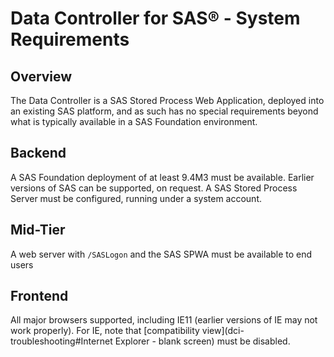 # Data Controller for SAS® - System Requirements

## Overview
The Data Controller is a SAS Stored Process Web Application, deployed into an existing SAS platform, and as such has no special requirements beyond what is typically available in a SAS Foundation environment.

## Backend
A SAS Foundation deployment of at least 9.4M3 must be available. Earlier versions of SAS can be supported, on request.  A SAS Stored Process Server must be configured, running under a system account.

## Mid-Tier
A web server with `/SASLogon` and the SAS SPWA must be available to end users

## Frontend
All major browsers supported, including IE11 (earlier versions of IE may not work properly).
For IE, note that [compatibility view](dci-troubleshooting#Internet Explorer - blank screen) must be disabled. 